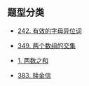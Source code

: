 ## 题型分类

- [242. 有效的字母异位词](https://leetcode.cn/problems/valid-anagram/)
- [349. 两个数组的交集](../../list/349.两个数组的交集.md)
- [1. 两数之和](../../list/1.两数之和.md)

- [383. 赎金信](../../list/383.赎金信.md)

